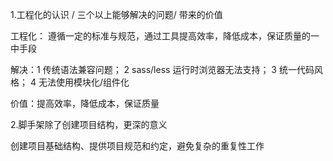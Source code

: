1.工程化的认识 / 三个以上能够解决的问题/ 带来的价值

工程化： 遵循一定的标准与规范，通过工具提高效率，降低成本，保证质量的一中手段

解决：1 传统语法兼容问题； 2 sass/less 运行时浏览器无法支持； 3 统一代码风格； 4 无法使用模块化/组件化

价值：提高效率，降低成本，保证质量



2.脚手架除了创建项目结构，更深的意义

创建项目基础结构、提供项目规范和约定，避免复杂的重复性工作

